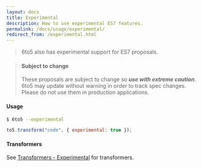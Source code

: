 ```yaml
---
layout: docs
title: Experimental
description: How to use experimental ES7 features.
permalink: /docs/usage/experimental/
redirect_from: /experimental.html
---
```


> 6to5 also has experimental support for ES7 proposals.

<blockquote class="to5-callout to5-callout-danger">
  <h4>Subject to change</h4>
  <p>
    These proposals are subject to change so <strong><em>use with extreme
    caution</em></strong>. 6to5 may update without warning in order to track spec
    changes. Please do not use them in production applications.
  </p>
</blockquote>

#### Usage

```sh
$ 6to5 --experimental
```

```js
to5.transform("code", { experimental: true });
```


#### Transformers

See [Transformers - Experimental](/docs/usage/transformers#es7-experimental-)
for transformers.
